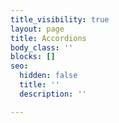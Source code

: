 ```yaml
---
title_visibility: true
layout: page
title: Accordions
body_class: ''
blocks: []
seo:
  hidden: false
  title: ''
  description: ''

---
```

